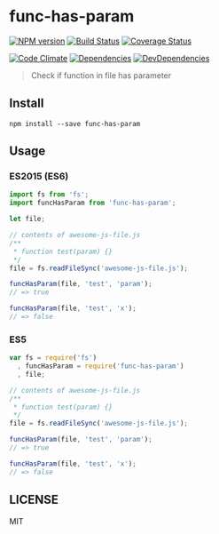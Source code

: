 # func-has-param
[![NPM version](https://badge.fury.io/js/func-has-param.svg)](https://badge.fury.io/js/func-has-param) [![Build Status](https://travis-ci.org/dustinspecker/func-has-param.svg)](https://travis-ci.org/dustinspecker/func-has-param) [![Coverage Status](https://img.shields.io/coveralls/dustinspecker/func-has-param.svg)](https://coveralls.io/r/dustinspecker/func-has-param?branch=master)

[![Code Climate](https://codeclimate.com/github/dustinspecker/func-has-param/badges/gpa.svg)](https://codeclimate.com/github/dustinspecker/func-has-param) [![Dependencies](https://david-dm.org/dustinspecker/func-has-param.svg)](https://david-dm.org/dustinspecker/func-has-param/#info=dependencies&view=table) [![DevDependencies](https://david-dm.org/dustinspecker/func-has-param/dev-status.svg)](https://david-dm.org/dustinspecker/func-has-param/#info=devDependencies&view=table)

> Check if function in file has parameter

## Install
```
npm install --save func-has-param
```

## Usage
### ES2015 (ES6)
```javascript
import fs from 'fs';
import funcHasParam from 'func-has-param';

let file;

// contents of awesome-js-file.js
/**
 * function test(param) {}
 */
file = fs.readFileSync('awesome-js-file.js');

funcHasParam(file, 'test', 'param');
// => true

funcHasParam(file, 'test', 'x');
// => false
```

### ES5
```javascript
var fs = require('fs')
  , funcHasParam = require('func-has-param')
  , file;

// contents of awesome-js-file.js
/**
 * function test(param) {}
 */
file = fs.readFileSync('awesome-js-file.js');

funcHasParam(file, 'test', 'param');
// => true

funcHasParam(file, 'test', 'x');
// => false
```

## LICENSE
MIT